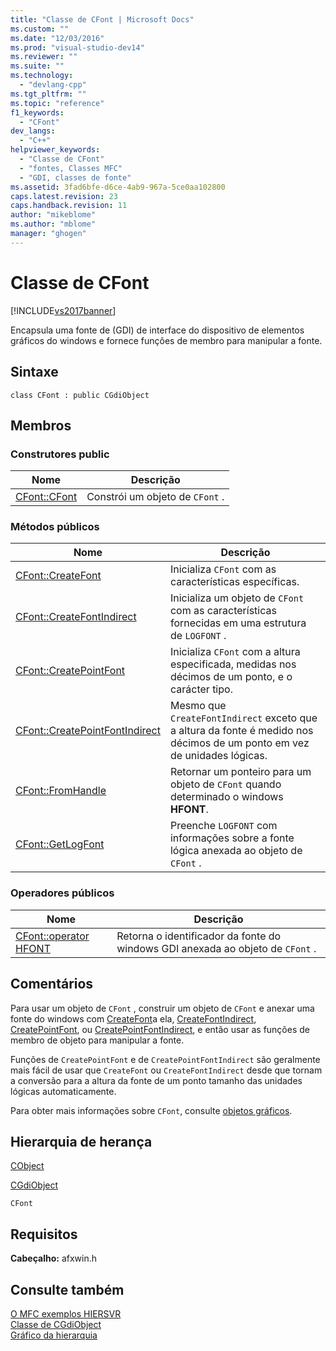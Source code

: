 ```yaml
---
title: "Classe de CFont | Microsoft Docs"
ms.custom: ""
ms.date: "12/03/2016"
ms.prod: "visual-studio-dev14"
ms.reviewer: ""
ms.suite: ""
ms.technology: 
  - "devlang-cpp"
ms.tgt_pltfrm: ""
ms.topic: "reference"
f1_keywords: 
  - "CFont"
dev_langs: 
  - "C++"
helpviewer_keywords: 
  - "Classe de CFont"
  - "fontes, Classes MFC"
  - "GDI, classes de fonte"
ms.assetid: 3fad6bfe-d6ce-4ab9-967a-5ce0aa102800
caps.latest.revision: 23
caps.handback.revision: 11
author: "mikeblome"
ms.author: "mblome"
manager: "ghogen"
---
```

# Classe de CFont
[!INCLUDE[vs2017banner](../../assembler/inline/includes/vs2017banner.md)]

Encapsula uma fonte de \(GDI\) de interface do dispositivo de elementos gráficos do windows e fornece funções de membro para manipular a fonte.  
  
## Sintaxe  
  
```  
class CFont : public CGdiObject  
```  
  
## Membros  
  
### Construtores public  
  
|Nome|Descrição|  
|----------|---------------|  
|[CFont::CFont](../Topic/CFont::CFont.md)|Constrói um objeto de `CFont` .|  
  
### Métodos públicos  
  
|Nome|Descrição|  
|----------|---------------|  
|[CFont::CreateFont](../Topic/CFont::CreateFont.md)|Inicializa `CFont` com as características específicas.|  
|[CFont::CreateFontIndirect](../Topic/CFont::CreateFontIndirect.md)|Inicializa um objeto de `CFont` com as características fornecidas em uma estrutura de `LOGFONT` .|  
|[CFont::CreatePointFont](../Topic/CFont::CreatePointFont.md)|Inicializa `CFont` com a altura especificada, medidas nos décimos de um ponto, e o carácter tipo.|  
|[CFont::CreatePointFontIndirect](../Topic/CFont::CreatePointFontIndirect.md)|Mesmo que `CreateFontIndirect` exceto que a altura da fonte é medido nos décimos de um ponto em vez de unidades lógicas.|  
|[CFont::FromHandle](../Topic/CFont::FromHandle.md)|Retornar um ponteiro para um objeto de `CFont` quando determinado o windows **HFONT**.|  
|[CFont::GetLogFont](../Topic/CFont::GetLogFont.md)|Preenche `LOGFONT` com informações sobre a fonte lógica anexada ao objeto de `CFont` .|  
  
### Operadores públicos  
  
|Nome|Descrição|  
|----------|---------------|  
|[CFont::operator HFONT](../Topic/CFont::operator%20HFONT.md)|Retorna o identificador da fonte do windows GDI anexada ao objeto de `CFont` .|  
  
## Comentários  
 Para usar um objeto de `CFont` , construir um objeto de `CFont` e anexar uma fonte do windows com [CreateFont](../Topic/CFont::CreateFont.md)a ela, [CreateFontIndirect](../Topic/CFont::CreateFontIndirect.md), [CreatePointFont](../Topic/CFont::CreatePointFont.md), ou [CreatePointFontIndirect](../Topic/CFont::CreatePointFontIndirect.md), e então usar as funções de membro de objeto para manipular a fonte.  
  
 Funções de `CreatePointFont` e de `CreatePointFontIndirect` são geralmente mais fácil de usar que `CreateFont` ou `CreateFontIndirect` desde que tornam a conversão para a altura da fonte de um ponto tamanho das unidades lógicas automaticamente.  
  
 Para obter mais informações sobre `CFont`, consulte [objetos gráficos](../../mfc/graphic-objects.md).  
  
## Hierarquia de herança  
 [CObject](../Topic/CObject%20Class.md)  
  
 [CGdiObject](../../mfc/reference/cgdiobject-class.md)  
  
 `CFont`  
  
## Requisitos  
 **Cabeçalho:** afxwin.h  
  
## Consulte também  
 [O MFC exemplos HIERSVR](../../top/visual-cpp-samples.md)   
 [Classe de CGdiObject](../../mfc/reference/cgdiobject-class.md)   
 [Gráfico da hierarquia](../../mfc/hierarchy-chart.md)